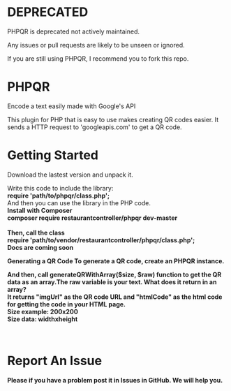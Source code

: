 # DEPRECATED

PHPQR is deprecated not actively maintained.

Any issues or pull requests are likely to be unseen or ignored.

If you are still using PHPQR, I recommend you to fork this repo.

# PHPQR
Encode a text easily made with Google's API

This plugin for PHP that is easy to use makes creating QR codes easier. It sends a HTTP request to 'googleapis.com' to get a QR code.

# Getting Started

Download the lastest version and unpack it.

Write this code to include the library:<br>
<b>require 'path/to/phpqr/class.php';</b>
<br>
And then you can use the library in the PHP code.
<br>
<b>Install with Composer</b><br>
<b>composer require restaurantcontroller/phpqr dev-master<b><br>
<br>
  Then, call the class
  <br>
  <b>require 'path/to/vendor/restaurantcontroller/phpqr/class.php';
<br>
<b>Docs are coming soon</b>

<b>Generating a QR Code<b>
  To generate a QR code, create an PHPQR instance.
  
And then, call generateQRWithArray($size, $raw) function to get the QR data as an array.The raw variable is your text.
<b>What does it return in an array?</b>
<br>
It returns "imgUrl" as the QR code URL and "htmlCode" as the html code for getting the code in your HTML page.
<br>
Size example: 200x200
<br>
  Size data: widthxheight


<br>
<h1>Report An Issue</h1>


Please if you have a problem post it in Issues in GitHub. We will help you.
